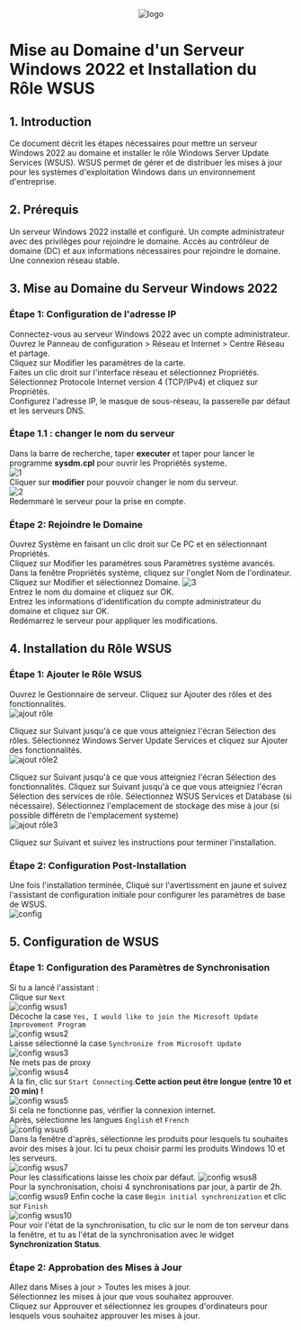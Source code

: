 <div align="center"> 

![logo](https://github.com/WildCodeSchool/TSSR-2405-P3-G3-BuildYourInfra-Ekoloclast/blob/s04/ressources/charte/ekoloclasttitreok.png)   

</div>

# Mise au Domaine d'un Serveur Windows 2022 et Installation du Rôle WSUS

## 1. Introduction
Ce document décrit les étapes nécessaires pour mettre un serveur Windows 2022 au domaine et installer le rôle Windows Server Update Services (WSUS). WSUS permet de gérer et de distribuer les mises à jour pour les systèmes d'exploitation Windows dans un environnement d'entreprise.

## 2. Prérequis
Un serveur Windows 2022 installé et configuré.
Un compte administrateur avec des privilèges pour rejoindre le domaine.
Accès au contrôleur de domaine (DC) et aux informations nécessaires pour rejoindre le domaine.
Une connexion réseau stable.
## 3. Mise au Domaine du Serveur Windows 2022
### Étape 1: Configuration de l'adresse IP
Connectez-vous au serveur Windows 2022 avec un compte administrateur.  
Ouvrez le Panneau de configuration > Réseau et Internet > Centre Réseau et partage.  
Cliquez sur Modifier les paramètres de la carte.  
Faites un clic droit sur l'interface réseau et sélectionnez Propriétés.  
Sélectionnez Protocole Internet version 4 (TCP/IPv4) et cliquez sur Propriétés.  
Configurez l'adresse IP, le masque de sous-réseau, la passerelle par défaut et les serveurs DNS.  
### Étape 1.1 : changer le nom du serveur
Dans la barre de recherche, taper **executer** et taper pour lancer le programme **sysdm.cpl** pour ouvrir les Propriétés systeme.  
![1](https://github.com/WildCodeSchool/TSSR-2405-P3-G3-BuildYourInfra-Ekoloclast/blob/s07/ressources/wsus/1.png)  
Cliquer sur **modifier** pour pouvoir changer le nom du serveur.  
![2](https://github.com/WildCodeSchool/TSSR-2405-P3-G3-BuildYourInfra-Ekoloclast/tree/s07)  
Redemmaré le serveur pour la prise en compte.   
### Étape 2: Rejoindre le Domaine
Ouvrez Système en faisant un clic droit sur Ce PC et en sélectionnant Propriétés.  
Cliquez sur Modifier les paramètres sous Paramètres système avancés.  
Dans la fenêtre Propriétés système, cliquez sur l'onglet Nom de l'ordinateur.  
Cliquez sur Modifier et sélectionnez Domaine.
![3](https://github.com/WildCodeSchool/TSSR-2405-P3-G3-BuildYourInfra-Ekoloclast/tree/s07)  
Entrez le nom du domaine et cliquez sur OK.  
Entrez les informations d'identification du compte administrateur du domaine et cliquez sur OK.  
Redémarrez le serveur pour appliquer les modifications.  
## 4. Installation du Rôle WSUS
### Étape 1: Ajouter le Rôle WSUS
Ouvrez le Gestionnaire de serveur.
Cliquez sur Ajouter des rôles et des fonctionnalités.  
![ajout rôle](https://github.com/WildCodeSchool/TSSR-2405-P3-G3-BuildYourInfra-Ekoloclast/blob/s07/ressources/wsus/ajout%20r%C3%B4le.png)  

Cliquez sur Suivant jusqu'à ce que vous atteigniez l'écran Sélection des rôles.
Sélectionnez Windows Server Update Services et cliquez sur Ajouter des fonctionnalités.  
![ajout rôle2](https://github.com/WildCodeSchool/TSSR-2405-P3-G3-BuildYourInfra-Ekoloclast/blob/s07/ressources/wsus/ajout%20r%C3%B4le%202.png)  

Cliquez sur Suivant jusqu'à ce que vous atteigniez l'écran Sélection des fonctionnalités.
Cliquez sur Suivant jusqu'à ce que vous atteigniez l'écran Sélection des services de rôle.
Sélectionnez WSUS Services et Database (si nécessaire).
Sélectionnez l'emplacement de stockage des mise à jour (si possible différetn de l'emplacement systeme)  
![ajout rôle3](https://github.com/WildCodeSchool/TSSR-2405-P3-G3-BuildYourInfra-Ekoloclast/blob/s07/ressources/wsus/ajout%20r%C3%B4le%203.png)  

Cliquez sur Suivant et suivez les instructions pour terminer l'installation. 

### Étape 2: Configuration Post-Installation
Une fois l'installation terminée, Cliqué sur l'avertissment en jaune et suivez l'assistant de configuration initiale pour configurer les paramètres de base de WSUS.  
![config]()  
## 5. Configuration de WSUS
### Étape 1: Configuration des Paramètres de Synchronisation
Si tu a lancé l'assistant :  
Clique sur `Next`  
![config wsus1](https://github.com/WildCodeSchool/TSSR-2405-P3-G3-BuildYourInfra-Ekoloclast/blob/s07/ressources/wsus/config%20wsus1.png)  
Décoche la case  `Yes, I would like to join the Microsoft Update Improvement Program`  
![config wsus2](https://github.com/WildCodeSchool/TSSR-2405-P3-G3-BuildYourInfra-Ekoloclast/blob/s07/ressources/wsus/config%20wsus2.png)  
Laisse sélectionné la case `Synchronize from Microsoft Update`  
![config wsus3](https://github.com/WildCodeSchool/TSSR-2405-P3-G3-BuildYourInfra-Ekoloclast/blob/s07/ressources/wsus/config%20wsus3.png)  
Ne mets pas de proxy  
![config wsus4](https://github.com/WildCodeSchool/TSSR-2405-P3-G3-BuildYourInfra-Ekoloclast/blob/s07/ressources/wsus/config%20wsus4.png)  
À la fin, clic sur `Start Connecting`.**Cette action peut être longue (entre 10 et 20 min) !**  
![config wsus5](https://github.com/WildCodeSchool/TSSR-2405-P3-G3-BuildYourInfra-Ekoloclast/blob/s07/ressources/wsus/config%20wsus5.png)  
Si cela ne fonctionne pas, vérifier la connexion internet.  
Après, sélectionne les langues `English` et `French`  
![config wsus6](https://github.com/WildCodeSchool/TSSR-2405-P3-G3-BuildYourInfra-Ekoloclast/blob/s07/ressources/wsus/config%20wsus6.png)  
Dans la fenêtre d'après, sélectionne les produits pour lesquels tu souhaites avoir des mises à jour. Ici tu 
peux choisir parmi les produits Windows 10 et les serveurs.  
![config wsus7](https://github.com/WildCodeSchool/TSSR-2405-P3-G3-BuildYourInfra-Ekoloclast/blob/s07/ressources/wsus/config%20wsus7.png)  
Pour les classifications laisse les choix par défaut. 
![config wsus8](https://github.com/WildCodeSchool/TSSR-2405-P3-G3-BuildYourInfra-Ekoloclast/blob/s07/ressources/wsus/config%20wsus8.png)   
Pour la synchronisation, choisi 4 synchronisations par jour, à partir de 2h.  
![config wsus9](https://github.com/WildCodeSchool/TSSR-2405-P3-G3-BuildYourInfra-Ekoloclast/blob/s07/ressources/wsus/config%20wsus9.png) 
Enfin coche la case `Begin initial synchronization` et clic sur `Finish`  
![config wsus10](https://github.com/WildCodeSchool/TSSR-2405-P3-G3-BuildYourInfra-Ekoloclast/blob/s07/ressources/wsus/config%20wsus10.png)  
Pour voir l'état de la synchronisation, tu clic sur le nom de ton serveur dans la fenêtre, et tu as l'état de la synchronisation avec le widget **Synchronization Status**.  

### Étape 2: Approbation des Mises à Jour
Allez dans Mises à jour > Toutes les mises à jour.  
Sélectionnez les mises à jour que vous souhaitez approuver.  
Cliquez sur Approuver et sélectionnez les groupes d'ordinateurs pour lesquels vous souhaitez approuver les mises à jour.  

